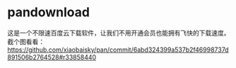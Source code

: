 # pandownload
这是一个不限速百度云下载软件，让我们不用开通会员也能拥有飞快的下载速度。
截个图看看：
https://github.com/xiaobaisky/pan/commit/6abd324399a537b2f46998737d891506b2764528#r33858440
